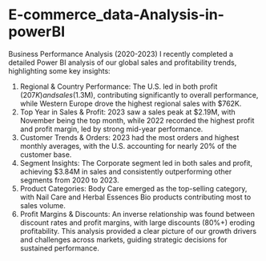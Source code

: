 # E-commerce_data-Analysis-in-powerBI

Business Performance Analysis (2020-2023)
I recently completed a detailed Power BI analysis of our global sales and profitability trends, highlighting some key insights:
1. Regional & Country Performance: The U.S. led in both profit ($207K) and sales ($1.3M), contributing significantly to overall performance, while Western Europe drove the highest regional sales with $762K.
2. Top Year in Sales & Profit: 2023 saw a sales peak at $2.19M, with November being the top month, while 2022 recorded the highest profit and profit margin, led by strong mid-year performance.
3. Customer Trends & Orders: 2023 had the most orders and highest monthly averages, with the U.S. accounting for nearly 20% of the customer base.
4. Segment Insights: The Corporate segment led in both sales and profit, achieving $3.84M in sales and consistently outperforming other segments from 2020 to 2023.
5. Product Categories: Body Care emerged as the top-selling category, with Nail Care and Herbal Essences Bio products contributing most to sales volume.
6. Profit Margins & Discounts: An inverse relationship was found between discount rates and profit margins, with large discounts (80%+) eroding profitability.
This analysis provided a clear picture of our growth drivers and challenges across markets, guiding strategic decisions for sustained performance.
